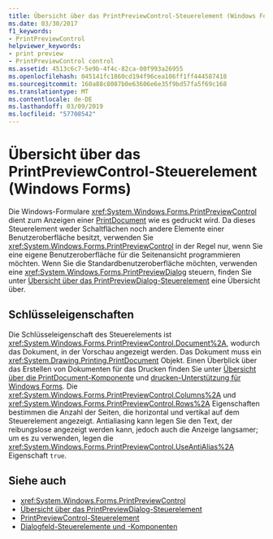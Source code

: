 ```yaml
---
title: Übersicht über das PrintPreviewControl-Steuerelement (Windows Forms)
ms.date: 03/30/2017
f1_keywords:
- PrintPreviewControl
helpviewer_keywords:
- print preview
- PrintPreviewControl control
ms.assetid: 4513c6c7-5e9b-4f4c-82ca-00f993a26955
ms.openlocfilehash: 045141fc1860cd194f96cea106ff1ff444587418
ms.sourcegitcommit: 160a88c8087b0e63606e6e35f9bd57fa5f69c168
ms.translationtype: MT
ms.contentlocale: de-DE
ms.lasthandoff: 03/09/2019
ms.locfileid: "57708542"
---
```

# <a name="printpreviewcontrol-control-overview-windows-forms"></a>Übersicht über das PrintPreviewControl-Steuerelement (Windows Forms)
Die Windows-Formulare <xref:System.Windows.Forms.PrintPreviewControl> dient zum Anzeigen einer [PrintDocument](printdocument-component-windows-forms.md) wie es gedruckt wird. Da dieses Steuerelement weder Schaltflächen noch andere Elemente einer Benutzeroberfläche besitzt, verwenden Sie <xref:System.Windows.Forms.PrintPreviewControl> in der Regel nur, wenn Sie eine eigene Benutzeroberfläche für die Seitenansicht programmieren möchten. Wenn Sie die Standardbenutzeroberfläche möchten, verwenden eine <xref:System.Windows.Forms.PrintPreviewDialog> steuern, finden Sie unter [Übersicht über das PrintPreviewDialog-Steuerelement](printpreviewdialog-control-overview-windows-forms.md) eine Übersicht über.  
  
## <a name="key-properties"></a>Schlüsseleigenschaften  
 Die Schlüsseleigenschaft des Steuerelements ist <xref:System.Windows.Forms.PrintPreviewControl.Document%2A>, wodurch das Dokument, in der Vorschau angezeigt werden. Das Dokument muss ein <xref:System.Drawing.Printing.PrintDocument> Objekt. Einen Überblick über das Erstellen von Dokumenten für das Drucken finden Sie unter [Übersicht über die PrintDocument-Komponente](printdocument-component-overview-windows-forms.md) und [drucken-Unterstützung für Windows Forms](../advanced/windows-forms-print-support.md). Die <xref:System.Windows.Forms.PrintPreviewControl.Columns%2A> und <xref:System.Windows.Forms.PrintPreviewControl.Rows%2A> Eigenschaften bestimmen die Anzahl der Seiten, die horizontal und vertikal auf dem Steuerelement angezeigt. Antialiasing kann legen Sie den Text, der reibungslose angezeigt werden kann, jedoch auch die Anzeige langsamer; um es zu verwenden, legen die <xref:System.Windows.Forms.PrintPreviewControl.UseAntiAlias%2A> Eigenschaft `true`.  
  
## <a name="see-also"></a>Siehe auch
- <xref:System.Windows.Forms.PrintPreviewControl>
- [Übersicht über das PrintPreviewDialog-Steuerelement](printpreviewdialog-control-overview-windows-forms.md)
- [PrintPreviewControl-Steuerelement](printpreviewcontrol-control-windows-forms.md)
- [Dialogfeld-Steuerelemente und -Komponenten](dialog-box-controls-and-components-windows-forms.md)
